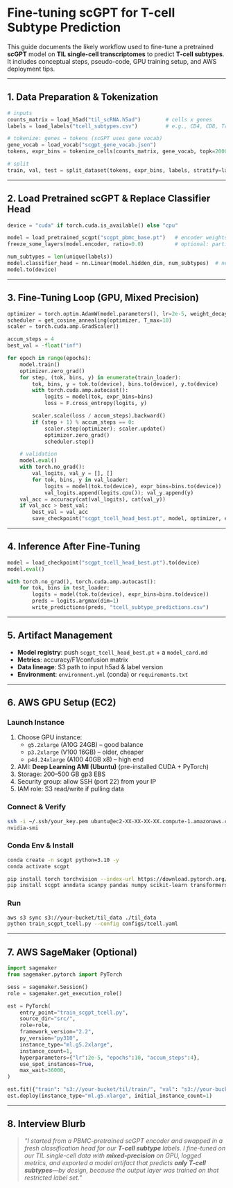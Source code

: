 # Fine-tuning scGPT for T-cell Subtype Prediction

This guide documents the likely workflow used to fine-tune a pretrained **scGPT** model on **TIL single-cell transcriptomes** to predict **T-cell subtypes**.  
It includes conceptual steps, pseudo-code, GPU training setup, and AWS deployment tips.

---

## 1. Data Preparation & Tokenization

```python
# inputs
counts_matrix = load_h5ad("til_scRNA.h5ad")        # cells x genes
labels = load_labels("tcell_subtypes.csv")         # e.g., CD4, CD8, Treg...

# tokenize: genes → tokens (scGPT uses gene vocab)
gene_vocab = load_vocab("scgpt_gene_vocab.json")
tokens, expr_bins = tokenize_cells(counts_matrix, gene_vocab, topk=2000, binning="log1p-quantile")

# split
train, val, test = split_dataset(tokens, expr_bins, labels, stratify=labels)
```

---

## 2. Load Pretrained scGPT & Replace Classifier Head

```python
device = "cuda" if torch.cuda.is_available() else "cpu"

model = load_pretrained_scgpt("scgpt_pbmc_base.pt")   # encoder weights
freeze_some_layers(model.encoder, ratio=0.0)          # optional: partial freeze

num_subtypes = len(unique(labels))
model.classifier_head = nn.Linear(model.hidden_dim, num_subtypes)  # new head
model.to(device)
```

---

## 3. Fine-Tuning Loop (GPU, Mixed Precision)

```python
optimizer = torch.optim.AdamW(model.parameters(), lr=2e-5, weight_decay=0.01)
scheduler = get_cosine_annealing(optimizer, T_max=10)
scaler = torch.cuda.amp.GradScaler()

accum_steps = 4
best_val = -float("inf")

for epoch in range(epochs):
    model.train()
    optimizer.zero_grad()
    for step, (tok, bins, y) in enumerate(train_loader):
        tok, bins, y = tok.to(device), bins.to(device), y.to(device)
        with torch.cuda.amp.autocast():
            logits = model(tok, expr_bins=bins)
            loss = F.cross_entropy(logits, y)

        scaler.scale(loss / accum_steps).backward()
        if (step + 1) % accum_steps == 0:
            scaler.step(optimizer); scaler.update()
            optimizer.zero_grad()
            scheduler.step()

    # validation
    model.eval()
    with torch.no_grad():
        val_logits, val_y = [], []
        for tok, bins, y in val_loader:
            logits = model(tok.to(device), expr_bins=bins.to(device))
            val_logits.append(logits.cpu()); val_y.append(y)
    val_acc = accuracy(cat(val_logits), cat(val_y))
    if val_acc > best_val:
        best_val = val_acc
        save_checkpoint("scgpt_tcell_head_best.pt", model, optimizer, epoch, val_acc)
```

---

## 4. Inference After Fine-Tuning

```python
model = load_checkpoint("scgpt_tcell_head_best.pt").to(device)
model.eval()

with torch.no_grad(), torch.cuda.amp.autocast():
    for tok, bins in test_loader:
        logits = model(tok.to(device), expr_bins=bins.to(device))
        preds = logits.argmax(dim=1)
        write_predictions(preds, "tcell_subtype_predictions.csv")
```

---

## 5. Artifact Management
- **Model registry**: push `scgpt_tcell_head_best.pt` + a `model_card.md`
- **Metrics**: accuracy/F1/confusion matrix
- **Data lineage**: S3 path to input h5ad & label version
- **Environment**: `environment.yml` (conda) or `requirements.txt`

---

## 6. AWS GPU Setup (EC2)

### Launch Instance
1. Choose GPU instance:
   - `g5.2xlarge` (A10G 24GB) – good balance
   - `p3.2xlarge` (V100 16GB) – older, cheaper
   - `p4d.24xlarge` (A100 40GB x8) – high end
2. AMI: **Deep Learning AMI (Ubuntu)** (pre-installed CUDA + PyTorch)
3. Storage: 200–500 GB gp3 EBS
4. Security group: allow SSH (port 22) from your IP
5. IAM role: S3 read/write if pulling data

### Connect & Verify
```bash
ssh -i ~/.ssh/your_key.pem ubuntu@ec2-XX-XX-XX-XX.compute-1.amazonaws.com
nvidia-smi
```

### Conda Env & Install
```bash
conda create -n scgpt python=3.10 -y
conda activate scgpt

pip install torch torchvision --index-url https://download.pytorch.org/whl/cu121
pip install scgpt anndata scanpy pandas numpy scikit-learn transformers
```

### Run
```bash
aws s3 sync s3://your-bucket/til_data ./til_data
python train_scgpt_tcell.py --config configs/tcell.yaml
```

---

## 7. AWS SageMaker (Optional)

```python
import sagemaker
from sagemaker.pytorch import PyTorch

sess = sagemaker.Session()
role = sagemaker.get_execution_role()

est = PyTorch(
    entry_point="train_scgpt_tcell.py",
    source_dir="src/",
    role=role,
    framework_version="2.2",
    py_version="py310",
    instance_type="ml.g5.2xlarge",
    instance_count=1,
    hyperparameters={"lr":2e-5, "epochs":10, "accum_steps":4},
    use_spot_instances=True,
    max_wait=36000,
)

est.fit({"train": "s3://your-bucket/til/train/", "val": "s3://your-bucket/til/val/"})
est.deploy(instance_type="ml.g5.xlarge", initial_instance_count=1)
```

---

## 8. Interview Blurb

> *"I started from a PBMC-pretrained scGPT encoder and swapped in a fresh classification head for our **T-cell subtype** labels. I fine-tuned on our TIL single-cell data with **mixed-precision** on GPU, logged metrics, and exported a model artifact that predicts **only T-cell subtypes**—by design, because the output layer was trained on that restricted label set."*

